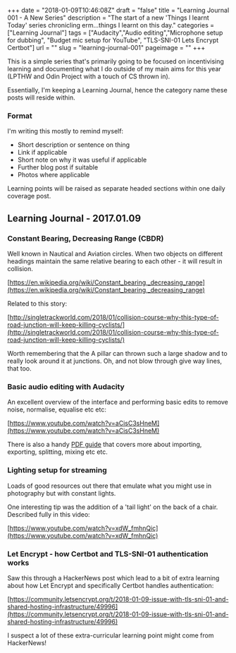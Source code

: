 +++
date = "2018-01-09T10:46:08Z" 
draft = "false"
title = "Learning Journal 001 - A New Series" 
description = "The start of a new 'Things I learnt Today' series chronicling erm...things I learnt on this day."
categories = ["Learning Journal"]
tags = ["Audacity","Audio editing","Microphone setup for dubbing", "Budget mic setup for YouTube", "TLS-SNI-01 Lets Encrypt Certbot"]
url = ""
slug = "learning-journal-001"
pageimage = ""
+++

This is a simple series that's primarily going to be focused on incentivising learning and documenting what I do outside of my main aims for this year (LPTHW and Odin Project with a touch of CS thrown in).

Essentially, I'm keeping a Learning Journal, hence the category name these posts will reside within. 

### Format

I'm writing this mostly to remind myself:

* Short description or sentence on thing
* Link if applicable
* Short note on why it was useful if applicable
* Further blog post if suitable
* Photos where applicable

Learning points will be raised as separate headed sections within one daily coverage post. 

## Learning Journal - 2017.01.09

### Constant Bearing, Decreasing Range (CBDR)

Well known in Nautical and Aviation circles. When two objects on different headings maintain the same relative bearing to each other - it will result in collision. 

[https://en.wikipedia.org/wiki/Constant_bearing,_decreasing_range](https://en.wikipedia.org/wiki/Constant_bearing,_decreasing_range)
<!--more-->
Related to this story:

[http://singletrackworld.com/2018/01/collision-course-why-this-type-of-road-junction-will-keep-killing-cyclists/](http://singletrackworld.com/2018/01/collision-course-why-this-type-of-road-junction-will-keep-killing-cyclists/)

Worth remembering that the A pillar can thrown such a large shadow and to really look around it at junctions. Oh, and not blow through give way lines, that too.

### Basic audio editing with Audacity

An excellent overview of the interface and performing basic edits to remove noise, normalise, equalise etc etc:

[https://www.youtube.com/watch?v=aCisC3sHneM](https://www.youtube.com/watch?v=aCisC3sHneM)

There is also a handy [PDF guide](http://www.yorkmusicservice.co.uk/resources/downloads/AUDACITY_quick_guide.pdf) that covers more about importing, exporting, splitting, mixing etc etc. 

### Lighting setup for streaming

Loads of good resources out there that emulate what you might use in photography but with constant lights. 

One interesting tip was the addition of a 'tail light' on the back of a chair. Described fully in this video:

[https://www.youtube.com/watch?v=xdW_fmhnQic](https://www.youtube.com/watch?v=xdW_fmhnQic)

### Let Encrypt - how Certbot and TLS-SNI-01 authentication works

Saw this through a HackerNews post which lead to a bit of extra learning about how Let Encrypt and specifically Certbot handles authentication: 

[https://community.letsencrypt.org/t/2018-01-09-issue-with-tls-sni-01-and-shared-hosting-infrastructure/49996](https://community.letsencrypt.org/t/2018-01-09-issue-with-tls-sni-01-and-shared-hosting-infrastructure/49996)

I suspect a lot of these extra-curricular learning point might come from HackerNews!


